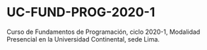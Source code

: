 # UC-FUND-PROG-2020-1
Curso de Fundamentos de Programación, ciclo 2020-1, Modalidad Presencial en la Universidad Continental, sede Lima.
